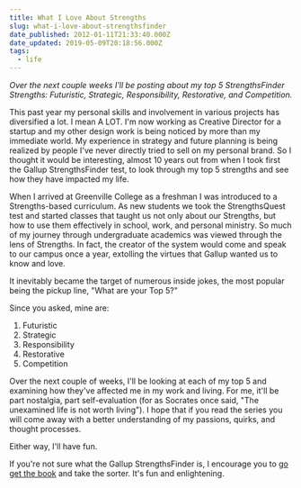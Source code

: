 ```yaml
---
title: What I Love About Strengths
slug: what-i-love-about-strengthsfinder
date_published: 2012-01-11T21:33:40.000Z
date_updated: 2019-05-09T20:18:56.000Z
tags:
  - life
---
```


*Over the next couple weeks I'll be posting about my top 5 StrengthsFinder Strengths: Futuristic, Strategic, Responsibility, Restorative, and Competition.*

This past year my personal skills and involvement in various projects has diversified a lot. I mean A LOT. I'm now working as Creative Director for a startup and my other design work is being noticed by more than my immediate world. My experience in strategy and future planning is being realized by people I've never directly tried to sell on my personal brand. So I thought it would be interesting, almost 10 years out from when I took first the Gallup StrengthsFinder test, to look through my top 5 strengths and see how they have impacted my life.

When I arrived at Greenville College as a freshman I was introduced to a Strengths-based curriculum. As new students we took the StrengthsQuest test and started classes that taught us not only about our Strengths, but how to use them effectively in school, work, and personal ministry. So much of my journey through undergraduate academics was viewed through the lens of Strengths. In fact, the creator of the system would come and speak to our campus once a year, extolling the virtues that Gallup wanted us to know and love.

It inevitably became the target of numerous inside jokes, the most popular being the pickup line, "What are your Top 5?"

Since you asked, mine are:

1. Futuristic
2. Strategic
3. Responsibility
4. Restorative
5. Competition

Over the next couple of weeks, I'll be looking at each of my top 5 and examining how they've affected me in my work and living. For me, it'll be part nostalgia, part self-evaluation (for as Socrates once said, "The unexamined life is not worth living"). I hope that if you read the series you will come away with a better understanding of my passions, quirks, and thought processes.

Either way, I'll have fun.

If you're not sure what the Gallup StrengthsFinder is, I encourage you to [go get the book](http://www.amazon.com/StrengthsFinder-2-0-Tom-Rath/dp/159562015X/ref=sr_1_1?s=books&amp;ie=UTF8&amp;qid=1326339059&amp;sr=1-1) and take the sorter. It's fun and enlightening.
